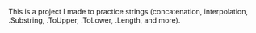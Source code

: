 This is a project I made to practice strings (concatenation, interpolation, .Substring, .ToUpper, .ToLower, .Length, and more).
